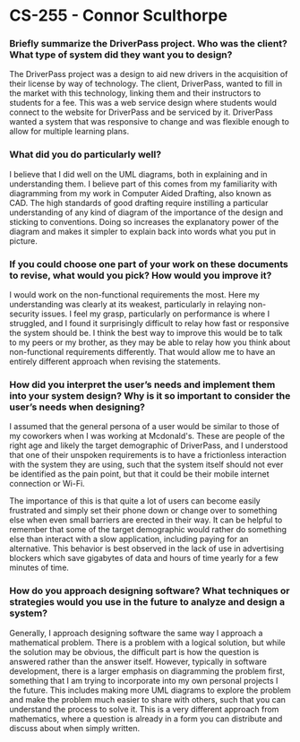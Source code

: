 # CS-255 - Connor Sculthorpe

### Briefly summarize the DriverPass project. Who was the client? What type of system did they want you to design?

The DriverPass project was a design to aid new drivers in the acquisition of their license by way of technology. The client, DriverPass, wanted to fill in the market with this technology, linking them and their instructors to students for a fee. This was a web service design where students would connect to the website for DriverPass and be serviced by it. DriverPass wanted a system that was responsive to change and was flexible enough to allow for multiple learning plans.

### What did you do particularly well?

I believe that I did well on the UML diagrams, both in explaining and in understanding them. I believe part of this comes from my familiarity with diagramming from my work in Computer Aided Drafting, also known as CAD. The high standards of good drafting require instilling a particular understanding of any kind of diagram of the importance of the design and sticking to conventions. Doing so increases the explanatory power of the diagram and makes it simpler to explain back into words what you put in picture.
 
### If you could choose one part of your work on these documents to revise, what would you pick? How would you improve it?

I would work on the non-functional requirements the most. Here my understanding was clearly at its weakest, particularly in relaying non-security issues. I feel my grasp, particularly on performance is where I struggled, and I found it surprisingly difficult to relay how fast or responsive the system should be. I think the best way to improve this would be to talk to my peers or my brother, as they may be able to relay how you think about non-functional requirements differently. That would allow me to have an entirely different approach when revising the statements.

### How did you interpret the user’s needs and implement them into your system design? Why is it so important to consider the user’s needs when designing?

I assumed that the general persona of a user would be similar to those of my coworkers when I was working at Mcdonald's. These are people of the right age and likely the target demographic of DriverPass, and I understood that one of their unspoken requirements is to have a frictionless interaction with the system they are using, such that the system itself should not ever be identified as the pain point, but that it could be their mobile internet connection or Wi-Fi.

The importance of this is that quite a lot of users can become easily frustrated and simply set their phone down or change over to something else when even small barriers are erected in their way. It can be helpful to remember that some of the target demographic would rather do something else than interact with a slow application, including paying for an alternative. This behavior is best observed in the lack of use in advertising blockers which save gigabytes of data and hours of time yearly for a few minutes of time.

### How do you approach designing software? What techniques or strategies would you use in the future to analyze and design a system?

Generally, I approach designing software the same way I approach a mathematical problem. There is a problem with a logical solution, but while the solution may be obvious, the difficult part is how the question is answered rather than the answer itself. However, typically in software development, there is a larger emphasis on diagramming the problem first, something that I am trying to incorporate into my own personal projects I the future. This includes making more UML diagrams to explore the problem and make the problem much easier to share with others, such that you can understand the process to solve it. This is a very different approach from mathematics, where a question is already in a form you can distribute and discuss about when simply written.
